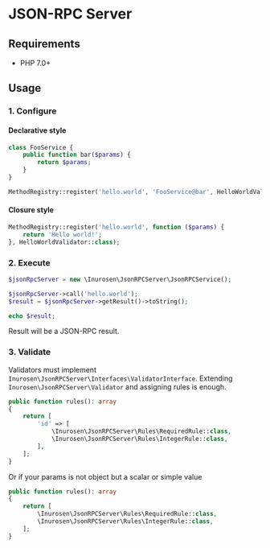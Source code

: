 # JSON-RPC Server
## Requirements
* PHP 7.0+

## Usage
### 1. Configure
#### Declarative style
```php
class FooService {
    public function bar($params) {
        return $params;
    }
}

MethodRegistry::register('hello.world', 'FooService@bar', HelloWorldValidator::class);

```

#### Closure style
```php
MethodRegistry::register('hello.world', function ($params) {
    return 'Hello world!';
}, HelloWorldValidator::class);

```

### 2. Execute
```php
$jsonRpcServer = new \Inurosen\JsonRPCServer\JsonRPCService();

$jsonRpcServer->call('hello.world');
$result = $jsonRpcServer->getResult()->toString();

echo $result;
```
Result will be a JSON-RPC result.

### 3. Validate
Validators must implement `Inurosen\JsonRPCServer\Interfaces\ValidatorInterface`.
Extending `Inurosen\JsonRPCServer\Validator` and assigning rules is enough.
```php
public function rules(): array
{
    return [
        'id' => [
            \Inurosen\JsonRPCServer\Rules\RequiredRule::class,
            \Inurosen\JsonRPCServer\Rules\IntegerRule::class,
        ],
    ];
}
```
Or if your params is not object but a scalar or simple value
```php
public function rules(): array
{
    return [
        \Inurosen\JsonRPCServer\Rules\RequiredRule::class,
        \Inurosen\JsonRPCServer\Rules\IntegerRule::class,
    ];
}
```

